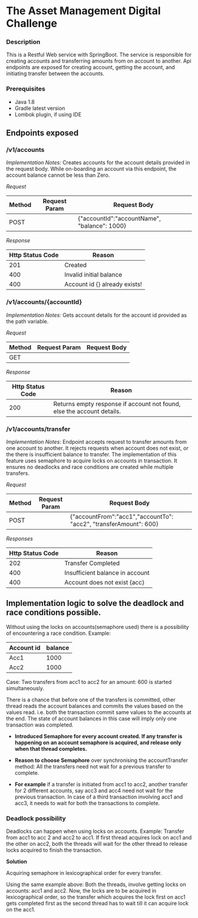 # The Asset Management Digital Challenge

### Description
This is a Restful Web service with SpringBoot. The service is responsible for creating accounts and transferring amounts from on account to another.
Api endpoints are exposed for creating account, getting the account, and initiating transfer between the accounts.

### Prerequisites
* Java 1.8
* Gradle latest version
* Lombok plugin, if using IDE

## Endpoints exposed

### /v1/accounts
*Implementation Notes:*
Creates accounts for the account details provided in the request body. 
While on-boarding an account via this endpoint, the account balance cannot be less than Zero.

*Request*

Method | Request Param | Request Body|
--- | --- | --- | 
POST |     | {"accountId":"accountName", "balance": 1000}|

*Response*

Http Status Code | Reason | 
--- | --- |
201 | Created |
400 | Invalid initial balance |
400 | Account id {} already exists!|

### /v1/accounts/{accountId}
*Implementation Notes:*
Gets account details for the account id provided as the path variable.

*Request*

Method | Request Param | Request Body|
--- | --- | --- | 
GET |     |     |

*Response*

Http Status Code | Reason | 
--- | --- |
200 | Returns empty response if account not found, else the account details. |

### /v1/accounts/transfer
*Implementation Notes:*
Endpoint accepts request to transfer amounts from one account to another.
It rejects requests when account does not exist, or the there is insufficient balance to transfer.
The implementation of this feature uses semaphore to acquire locks on accounts in transaction. 
It ensures no deadlocks and race conditions are created while multiple transfers.

*Request*

Method | Request Param | Request Body|
--- | --- | --- | 
POST |     | {"accountFrom":"acc1","accountTo": "acc2", "transferAmount": 600}|

*Responses*

Http Status Code | Reason | 
--- | --- |
202 | Transfer Completed |
400 | Insufficient balance in account |
400 | Account does not exist {acc}|

## Implementation logic to solve the deadlock and race conditions possible.
Without using the locks on accounts(semaphore used) there is a possibility of encountering a race condition. 
Example:

| Account id | balance |
--- | --- |
| Acc1 | 1000|
| Acc2 | 1000 |

Case: Two transfers from acc1 to acc2 for an amount: 600 is started simultaneously.

There is a chance that before one of the transfers is committed, other thread reads the account balances 
and commits the values based on the values read.
i.e. both the transaction commit same values to the accounts at the end. The state of account balances in this case will imply
only one transaction was completed.

* **Introduced Semaphore for every account created. If any transfer is happening on an account semaphore is acquired, and release only when that thread completes.**


* **Reason to choose Semaphore** over synchronising the accountTransfer method:
All the transfers need not wait for a previous transfer to complete. 


* **For example** if a transfer is initiated from acc1 to acc2, another transfer for 2 different accounts, say acc3 and acc4 need not wait for the previous transaction.
In case of a third transaction involving acc1 and acc3, it needs to wait for both the transactions to complete.

### Deadlock possibility
Deadlocks can happen when using locks on accounts.
Example:
Transfer from acc1 to acc 2 and acc2 to acc1.
If first thread acquires lock on acc1 and the other on acc2, both the threads will wait for the other thread to release locks acquired to finish the transaction.

**Solution**

Acquiring semaphore in lexicographical order for every transfer.

Using the same example above:
Both the threads, involve getting locks on accounts: acc1 and acc2. 
Now, the locks are to be acquired in lexicographical order, so the transfer which acquires the lock first on acc1 gets completed first
as the second thread has to wait till it can acquire lock on the acc1.
